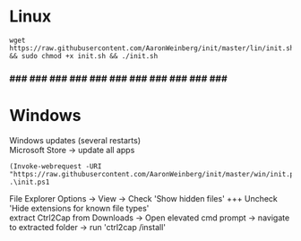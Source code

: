 #                   Linux                         #
    wget https://raw.githubusercontent.com/AaronWeinberg/init/master/lin/init.sh && sudo chmod +x init.sh && ./init.sh

### ### ### ### ### ### ### ### ### ### ### ### ###
#                    Windows                      #

Windows updates (several restarts) \
Microsoft Store -> update all apps

    (Invoke-webrequest -URI "https://raw.githubusercontent.com/AaronWeinberg/init/master/win/init.ps1").Content; .\init.ps1

File Explorer Options -> View -> Check 'Show hidden files' +++ Uncheck 'Hide extensions for known file types' \
extract Ctrl2Cap from Downloads -> Open elevated cmd prompt -> navigate to extracted folder -> run 'ctrl2cap /install'

